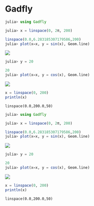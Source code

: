 
# Gadfly

````julia
julia> using Gadfly

julia> x = linspace(0, 2π, 200)

linspace(0.0,6.283185307179586,200)
julia> plot(x=x, y = sin(x), Geom.line)

````


![](figures/gadfly_markdown_test_1_1.png)

````julia
julia> y = 20

20
julia> plot(x=x, y = cos(x), Geom.line)
````


![](figures/gadfly_markdown_test_1_2.png)




````julia
x = linspace(0, 200)
println(x)
````


````
linspace(0.0,200.0,50)
````






````julia
julia> using Gadfly

julia> x = linspace(0, 2π, 200)

linspace(0.0,6.283185307179586,200)
julia> plot(x=x, y = sin(x), Geom.line)

````


![](figures/gadfly_markdown_test_3_1.png)

````julia
julia> y = 20

20
julia> plot(x=x, y = cos(x), Geom.line)
````


![](figures/gadfly_markdown_test_3_2.png)



````julia
x = linspace(0, 200)
println(x)
````


````
linspace(0.0,200.0,50)
````


